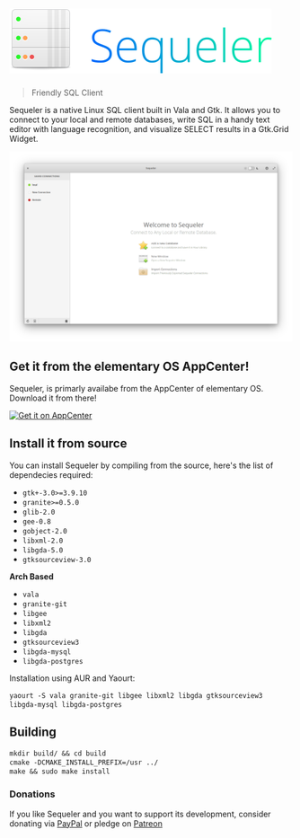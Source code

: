 # ![Sequeler](sequeler-logo-transparent.png)
> Friendly SQL Client

Sequeler is a native Linux SQL client built in Vala and Gtk. It allows you to connect to your local and remote databases, write SQL in a handy text editor with language recognition, and visualize SELECT results in a Gtk.Grid Widget.

![](sequeler-screenshot.png)

## Get it from the elementary OS AppCenter!
Sequeler, is primarly availabe from the AppCenter of elementary OS. Download it from there!

[![Get it on AppCenter](https://appcenter.elementary.io/badge.svg)](https://appcenter.elementary.io/com.github.alecaddd.sequeler)

## Install it from source
You can install Sequeler by compiling from the source, here's the list of dependecies required:
 - `gtk+-3.0>=3.9.10`
 - `granite>=0.5.0`
 - `glib-2.0`
 - `gee-0.8`
 - `gobject-2.0`
 - `libxml-2.0`
 - `libgda-5.0`
 - `gtksourceview-3.0`

**Arch Based**
 - `vala`
 - `granite-git`
 - `libgee`
 - `libxml2`
 - `libgda`
 - `gtksourceview3`
 - `libgda-mysql`
 - `libgda-postgres`

Installation using AUR and Yaourt:
```
yaourt -S vala granite-git libgee libxml2 libgda gtksourceview3 libgda-mysql libgda-postgres
```

## Building
```
mkdir build/ && cd build
cmake -DCMAKE_INSTALL_PREFIX=/usr ../
make && sudo make install
```

### Donations
If you like Sequeler and you want to support its development, consider donating via [PayPal](https://www.paypal.me/alecaddd) or pledge on [Patreon](https://www.patreon.com/alecaddd)
